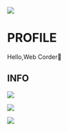 ![](https://komarev.com/ghpvc/?username=maru-koyo&color=ff69b4&label=PROFILE+VIEWS)

# PROFILE

Hello,Web Corder👐

## INFO

![](https://skillicons.dev/icons?i=html,css,sass,js,ts,vite,threejs,react,nextjs,astro,github,vscode)

![](https://github-profile-summary-cards.vercel.app/api/cards/profile-details?username=maru-koyo&theme=dracula)

![](https://github-readme-stats.vercel.app/api/top-langs/?username=maru-koyo)
